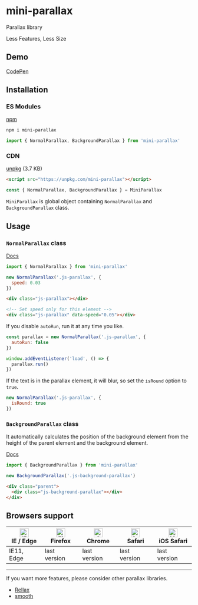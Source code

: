 # mini-parallax
Parallax library

Less Features, Less Size

## Demo

[CodePen](https://codepen.io/ko-yelie/pen/vjaLRg)

## Installation

### ES Modules

[npm](https://www.npmjs.com/package/mini-parallax)

```sh
npm i mini-parallax
```

```js
import { NormalParallax, BackgroundParallax } from 'mini-parallax'
```

### CDN

[unpkg](https://unpkg.com/mini-parallax) (3.7 KB)

```html
<script src="https://unpkg.com/mini-parallax"></script>
```

```js
const { NormalParallax, BackgroundParallax } = MiniParallax
```

`MiniParallax` is global object containing `NormalParallax` and `BackgroundParallax` class.

## Usage

### `NormalParallax` class

[Docs](https://ko-yelie.github.io/mini-parallax/docs/class/src/NormalParallax.js~NormalParallax.html)

```js
import { NormalParallax } from 'mini-parallax'

new NormalParallax('.js-parallax', {
  speed: 0.03
})
```

```html
<div class="js-parallax"></div>

<!-- Set speed only for this element -->
<div class="js-parallax" data-speed="0.05"></div>
```

If you disable `autoRun`, run it at any time you like.

```js
const parallax = new NormalParallax('.js-parallax', {
  autoRun: false
})

window.addEventListener('load', () => {
  parallax.run()
})
```

If the text is in the parallax element, it will blur, so set the `isRound` option to `true`.

```js
new NormalParallax('.js-parallax', {
  isRound: true
})
```

### `BackgroundParallax` class

It automatically calculates the position of the background element from the height of the parent element and the background element.

[Docs](https://ko-yelie.github.io/mini-parallax/docs/class/src/BackgroundParallax.js~BackgroundParallax.html)

```js
import { BackgroundParallax } from 'mini-parallax'

new BackgroundParallax('.js-background-parallax')
```

```html
<div class="parent">
  <div class="js-background-parallax"></div>
</div>
```

## Browsers support

| [<img src="https://raw.githubusercontent.com/alrra/browser-logos/master/src/edge/edge_48x48.png" alt="IE / Edge" width="24px" height="24px" />](http://godban.github.io/browsers-support-badges/)</br>IE / Edge | [<img src="https://raw.githubusercontent.com/alrra/browser-logos/master/src/firefox/firefox_48x48.png" alt="Firefox" width="24px" height="24px" />](http://godban.github.io/browsers-support-badges/)</br>Firefox | [<img src="https://raw.githubusercontent.com/alrra/browser-logos/master/src/chrome/chrome_48x48.png" alt="Chrome" width="24px" height="24px" />](http://godban.github.io/browsers-support-badges/)</br>Chrome | [<img src="https://raw.githubusercontent.com/alrra/browser-logos/master/src/safari/safari_48x48.png" alt="Safari" width="24px" height="24px" />](http://godban.github.io/browsers-support-badges/)</br>Safari | [<img src="https://raw.githubusercontent.com/alrra/browser-logos/master/src/safari-ios/safari-ios_48x48.png" alt="iOS Safari" width="24px" height="24px" />](http://godban.github.io/browsers-support-badges/)</br>iOS Safari |
| --------- | --------- | --------- | --------- | --------- |
| IE11, Edge| last version| last version| last version| last version

---

If you want more features, please consider other parallax libraries.

- [Rellax](https://github.com/dixonandmoe/rellax)
- [smooth](https://github.com/baptistebriel/smooth-scrolling)
